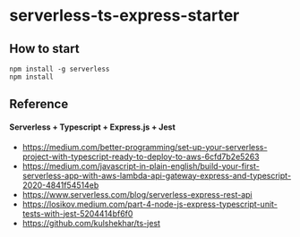 # serverless-ts-express-starter

## How to start
```
npm install -g serverless
npm install
```
## Reference
#### Serverless + Typescript + Express.js + Jest
- https://medium.com/better-programming/set-up-your-serverless-project-with-typescript-ready-to-deploy-to-aws-6cfd7b2e5263
- https://medium.com/javascript-in-plain-english/build-your-first-serverless-app-with-aws-lambda-api-gateway-express-and-typescript-2020-4841f54514eb
- https://www.serverless.com/blog/serverless-express-rest-api
- https://losikov.medium.com/part-4-node-js-express-typescript-unit-tests-with-jest-5204414bf6f0
- https://github.com/kulshekhar/ts-jest
